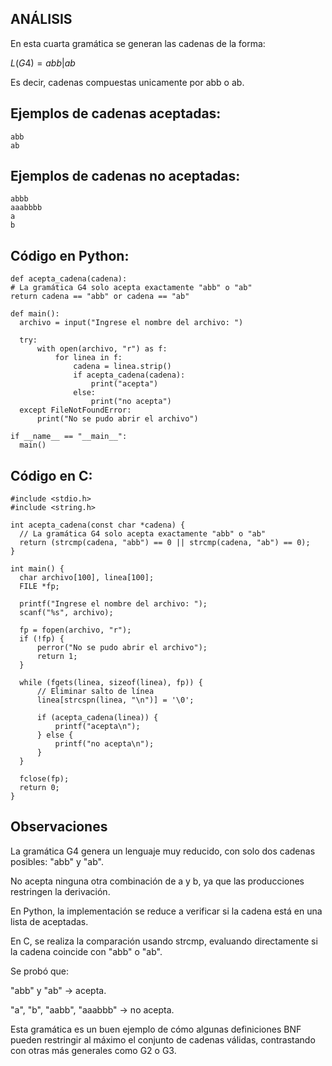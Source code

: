 ## ANÁLISIS

En esta cuarta gramática se generan las cadenas de la forma:

$L(G4)={abb | ab}$

Es decir, cadenas compuestas unicamente por abb o ab.

## Ejemplos de cadenas aceptadas:
    abb
    ab

## Ejemplos de cadenas no aceptadas:
    abbb
    aaabbbb
    a
    b
    
## Código en Python:
    def acepta_cadena(cadena):
    # La gramática G4 solo acepta exactamente "abb" o "ab"
    return cadena == "abb" or cadena == "ab"

    def main():
      archivo = input("Ingrese el nombre del archivo: ")
  
      try:
          with open(archivo, "r") as f:
              for linea in f:
                  cadena = linea.strip()
                  if acepta_cadena(cadena):
                      print("acepta")
                  else:
                      print("no acepta")
      except FileNotFoundError:
          print("No se pudo abrir el archivo")
  
    if __name__ == "__main__":
      main()

## Código en C: 
    #include <stdio.h>
    #include <string.h>
  
    int acepta_cadena(const char *cadena) {
      // La gramática G4 solo acepta exactamente "abb" o "ab"
      return (strcmp(cadena, "abb") == 0 || strcmp(cadena, "ab") == 0);
    }

    int main() {
      char archivo[100], linea[100];
      FILE *fp;
  
      printf("Ingrese el nombre del archivo: ");
      scanf("%s", archivo);

      fp = fopen(archivo, "r");
      if (!fp) {
          perror("No se pudo abrir el archivo");
          return 1;
      }

      while (fgets(linea, sizeof(linea), fp)) {
          // Eliminar salto de línea
          linea[strcspn(linea, "\n")] = '\0';

          if (acepta_cadena(linea)) {
              printf("acepta\n");
          } else {
              printf("no acepta\n");
          }
      }

      fclose(fp);
      return 0;
    }

## Observaciones

La gramática G4 genera un lenguaje muy reducido, con solo dos cadenas posibles: "abb" y "ab".

No acepta ninguna otra combinación de a y b, ya que las producciones restringen la derivación.

En Python, la implementación se reduce a verificar si la cadena está en una lista de aceptadas.

En C, se realiza la comparación usando strcmp, evaluando directamente si la cadena coincide con "abb" o "ab".

Se probó que:

"abb" y "ab" → acepta.

"a", "b", "aabb", "aaabbb" → no acepta.

Esta gramática es un buen ejemplo de cómo algunas definiciones BNF pueden restringir al máximo el conjunto de cadenas válidas, contrastando con otras más generales como G2 o G3.
